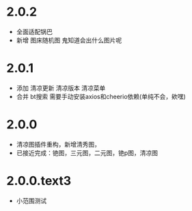 # 2.0.2

* 全面适配锅巴
* 新增 图床随机图  鬼知道会出什么图片呢

# 2.0.1

* 添加 清凉更新 清凉版本 清凉菜单 
* 合并 bt搜索 需要手动安装axios和cheerio依赖(单纯不会，欸嘿)

# 2.0.0

* 清凉图插件重构，新增清秀图，
* 已接近完成：铯图，三元图，二元图，铯p图，清凉图

# 2.0.0.text3

* 小范围测试